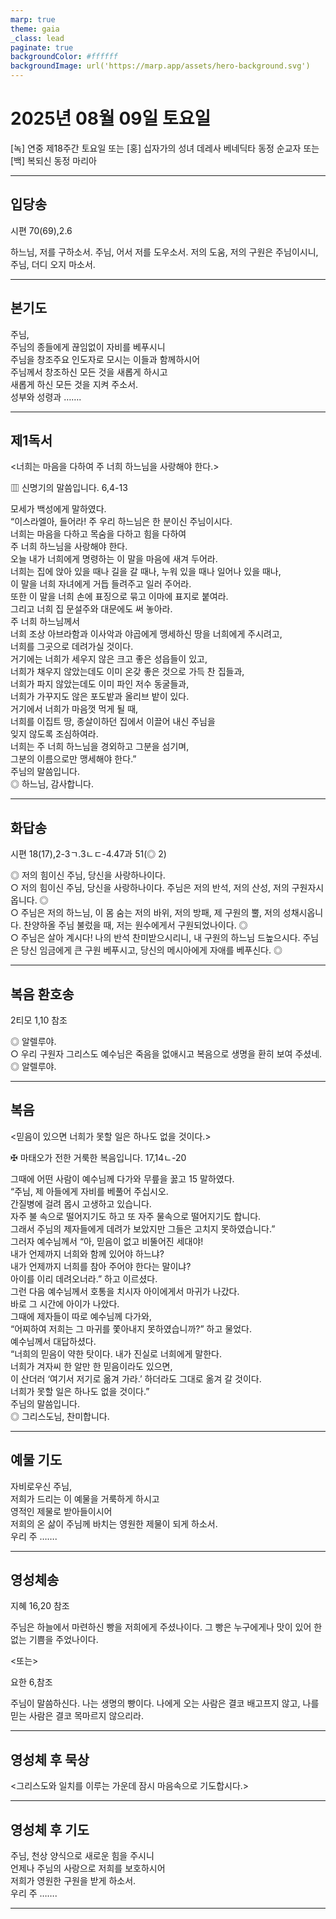 ```yaml
---
marp: true
theme: gaia
_class: lead
paginate: true
backgroundColor: #ffffff
backgroundImage: url('https://marp.app/assets/hero-background.svg')
---
```


# 2025년 08월 09일 토요일

[녹] 연중 제18주간 토요일 또는 [홍] 십자가의 성녀 데레사 베네딕타 동정 순교자 또는 [백] 복되신 동정 마리아  




---

## 입당송

시편 70(69),2.6

하느님, 저를 구하소서. 주님, 어서 저를 도우소서. 저의 도움, 저의 구원은 주님이시니, 주님, 더디 오지 마소서.  
  


---

## 본기도

주님,  
주님의 종들에게 끊임없이 자비를 베푸시니  
주님을 창조주요 인도자로 모시는 이들과 함께하시어  
주님께서 창조하신 모든 것을 새롭게 하시고  
새롭게 하신 모든 것을 지켜 주소서.  
성부와 성령과 …….  
  


---

## 제1독서

<너희는 마음을 다하여 주 너희 하느님을 사랑해야 한다.>

▥ 신명기의 말씀입니다. 6,4-13

모세가 백성에게 말하였다.  
“이스라엘아, 들어라! 주 우리 하느님은 한 분이신 주님이시다.  
너희는 마음을 다하고 목숨을 다하고 힘을 다하여  
주 너희 하느님을 사랑해야 한다.  
오늘 내가 너희에게 명령하는 이 말을 마음에 새겨 두어라.  
너희는 집에 앉아 있을 때나 길을 갈 때나, 누워 있을 때나 일어나 있을 때나,  
이 말을 너희 자녀에게 거듭 들려주고 일러 주어라.  
또한 이 말을 너희 손에 표징으로 묶고 이마에 표지로 붙여라.  
그리고 너희 집 문설주와 대문에도 써 놓아라.  
주 너희 하느님께서  
너희 조상 아브라함과 이사악과 야곱에게 맹세하신 땅을 너희에게 주시려고,  
너희를 그곳으로 데려가실 것이다.  
거기에는 너희가 세우지 않은 크고 좋은 성읍들이 있고,  
너희가 채우지 않았는데도 이미 온갖 좋은 것으로 가득 찬 집들과,  
너희가 파지 않았는데도 이미 파인 저수 동굴들과,  
너희가 가꾸지도 않은 포도밭과 올리브 밭이 있다.  
거기에서 너희가 마음껏 먹게 될 때,  
너희를 이집트 땅, 종살이하던 집에서 이끌어 내신 주님을  
잊지 않도록 조심하여라.  
너희는 주 너희 하느님을 경외하고 그분을 섬기며,  
그분의 이름으로만 맹세해야 한다.”  
주님의 말씀입니다.  
◎ 하느님, 감사합니다.  
  


---

## 화답송

시편 18(17),2-3ㄱ.3ㄴㄷ-4.47과 51(◎ 2)

◎ 저의 힘이신 주님, 당신을 사랑하나이다.  
○ 저의 힘이신 주님, 당신을 사랑하나이다. 주님은 저의 반석, 저의 산성, 저의 구원자시옵니다. ◎  
○ 주님은 저의 하느님, 이 몸 숨는 저의 바위, 저의 방패, 제 구원의 뿔, 저의 성채시옵니다. 찬양하올 주님 불렀을 때, 저는 원수에게서 구원되었나이다. ◎  
○ 주님은 살아 계시다! 나의 반석 찬미받으시리니, 내 구원의 하느님 드높으시다. 주님은 당신 임금에게 큰 구원 베푸시고, 당신의 메시아에게 자애를 베푸신다. ◎  
  


---

## 복음 환호송

2티모 1,10 참조

◎ 알렐루야.  
○ 우리 구원자 그리스도 예수님은 죽음을 없애시고 복음으로 생명을 환히 보여 주셨네.  
◎ 알렐루야.  
  


---

## 복음

<믿음이 있으면 너희가 못할 일은 하나도 없을 것이다.>

✠ 마태오가 전한 거룩한 복음입니다. 17,14ㄴ-20

그때에 어떤 사람이 예수님께 다가와 무릎을 꿇고 15 말하였다.  
“주님, 제 아들에게 자비를 베풀어 주십시오.  
간질병에 걸려 몹시 고생하고 있습니다.  
자주 불 속으로 떨어지기도 하고 또 자주 물속으로 떨어지기도 합니다.  
그래서 주님의 제자들에게 데려가 보았지만 그들은 고치지 못하였습니다.”  
그러자 예수님께서 “아, 믿음이 없고 비뚤어진 세대야!  
내가 언제까지 너희와 함께 있어야 하느냐?  
내가 언제까지 너희를 참아 주어야 한다는 말이냐?  
아이를 이리 데려오너라.” 하고 이르셨다.  
그런 다음 예수님께서 호통을 치시자 아이에게서 마귀가 나갔다.  
바로 그 시간에 아이가 나았다.  
그때에 제자들이 따로 예수님께 다가와,  
“어찌하여 저희는 그 마귀를 쫓아내지 못하였습니까?” 하고 물었다.  
예수님께서 대답하셨다.  
“너희의 믿음이 약한 탓이다. 내가 진실로 너희에게 말한다.  
너희가 겨자씨 한 알만 한 믿음이라도 있으면,  
이 산더러 ‘여기서 저기로 옮겨 가라.’ 하더라도 그대로 옮겨 갈 것이다.  
너희가 못할 일은 하나도 없을 것이다.”  
주님의 말씀입니다.  
◎ 그리스도님, 찬미합니다.  
  


---

## 예물 기도

자비로우신 주님,  
저희가 드리는 이 예물을 거룩하게 하시고  
영적인 제물로 받아들이시어  
저희의 온 삶이 주님께 바치는 영원한 제물이 되게 하소서.  
우리 주 …….  
  


---

## 영성체송

지혜 16,20 참조

주님은 하늘에서 마련하신 빵을 저희에게 주셨나이다. 그 빵은 누구에게나 맛이 있어 한없는 기쁨을 주었나이다.  
  
<또는>  
  
요한 6,참조  
  
주님이 말씀하신다. 나는 생명의 빵이다. 나에게 오는 사람은 결코 배고프지 않고, 나를 믿는 사람은 결코 목마르지 않으리라.  


---

## 영성체 후 묵상

<그리스도와 일치를 이루는 가운데 잠시 마음속으로 기도합시다.>  


---

## 영성체 후 기도

주님, 천상 양식으로 새로운 힘을 주시니  
언제나 주님의 사랑으로 저희를 보호하시어  
저희가 영원한 구원을 받게 하소서.  
우리 주 …….  
  


---